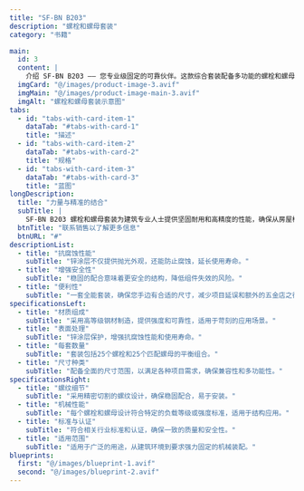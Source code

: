 ```yaml
---
title: "SF-BN B203"
description: "螺栓和螺母套装"
category: "书籍"

main:
  id: 3
  content: |
    介绍 SF-BN B203 —— 您专业级固定的可靠伙伴。这款综合套装配备多功能的螺栓和螺母，精心设计，为您的建筑和装配项目提供最强的支撑力。
  imgCard: "@/images/product-image-3.avif"
  imgMain: "@/images/product-image-main-3.avif"
  imgAlt: "螺栓和螺母套装示意图"
tabs:
  - id: "tabs-with-card-item-1"
    dataTab: "#tabs-with-card-1"
    title: "描述"
  - id: "tabs-with-card-item-2"
    dataTab: "#tabs-with-card-2"
    title: "规格"
  - id: "tabs-with-card-item-3"
    dataTab: "#tabs-with-card-3"
    title: "蓝图"
longDescription:
  title: "力量与精准的结合"
  subTitle: |
    SF-BN B203 螺栓和螺母套装为建筑专业人士提供坚固耐用和高精度的性能，确保从房屋框架到机械装配的每个应用都可靠无比。
  btnTitle: "联系销售以了解更多信息"
  btnURL: "#"
descriptionList:
  - title: "抗腐蚀性能"
    subTitle: "锌涂层不仅提供抛光外观，还能防止腐蚀，延长使用寿命。"
  - title: "增强安全性"
    subTitle: "稳固的配合意味着更安全的结构，降低组件失效的风险。"
  - title: "便利性"
    subTitle: "一套全能套装，确保您手边有合适的尺寸，减少项目延误和额外的五金店之行。"
specificationsLeft:
  - title: "材质组成"
    subTitle: "采用高等级钢材制造，提供强度和可靠性，适用于苛刻的应用场景。"
  - title: "表面处理"
    subTitle: "锌涂层保护，增强抗腐蚀性能和使用寿命。"
  - title: "每套数量"
    subTitle: "套装包括25个螺栓和25个匹配螺母的平衡组合。"
  - title: "尺寸种类"
    subTitle: "配备全面的尺寸范围，以满足各种项目需求，确保兼容性和多功能性。"
specificationsRight:
  - title: "螺纹细节"
    subTitle: "采用精密切割的螺纹设计，确保稳固配合，易于安装。"
  - title: "机械性能"
    subTitle: "每个螺栓和螺母设计符合特定的负载等级或强度标准，适用于结构应用。"
  - title: "标准与认证"
    subTitle: "符合相关行业标准和认证，确保一致的质量和安全性。"
  - title: "适用范围"
    subTitle: "适用于广泛的用途，从建筑环境到要求强力固定的机械装配。"
blueprints:
  first: "@/images/blueprint-1.avif"
  second: "@/images/blueprint-2.avif"
---
```

